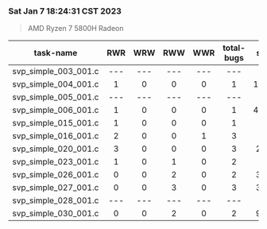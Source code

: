 ### Sat Jan  7 18:24:31 CST 2023
> AMD   Ryzen   7   5800H Radeon

| task-name | RWR | WRW | RWW | WWR | total-bugs| state | total time(ms) |
| :---: | :---: | :---: | :---: | :---: | :---: | :---: | :---: | 
| svp_simple_003_001.c | --- | --- | --- | --- | --- | --- | --- |
| svp_simple_004_001.c | 1 | 0 | 0 | 0 | 1 | 10656 | 1132 |
| svp_simple_005_001.c | --- | --- | --- | --- | --- | --- | --- |
| svp_simple_006_001.c | 1 | 0 | 0 | 0 | 1 | 46351 | 27232 |
| svp_simple_015_001.c | 1 | 0 | 0 | 0 | 1 | 412 | 201 |
| svp_simple_016_001.c | 2 | 0 | 0 | 1 | 3 | 120 | 132 |
| svp_simple_020_001.c | 3 | 0 | 0 | 0 | 3 | 2503 | 1161 |
| svp_simple_023_001.c | 1 | 0 | 1 | 0 | 2 | 340 | 155 |
| svp_simple_026_001.c | 0 | 0 | 2 | 0 | 2 | 3663 | 673 |
| svp_simple_027_001.c | 0 | 0 | 3 | 0 | 3 | 3661 | 567 |
| svp_simple_028_001.c | --- | --- | --- | --- | --- | --- | --- |
| svp_simple_030_001.c | 0 | 0 | 2 | 0 | 2 | 9022 | 1031 |
